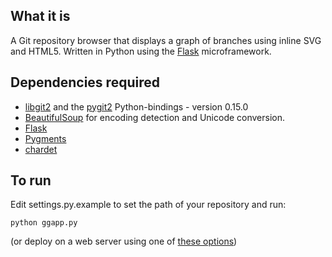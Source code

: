 What it is
----------
A Git repository browser that displays a graph of branches using inline SVG and HTML5. Written in Python using the [Flask](http://flask.pocoo.org/) microframework.

Dependencies required
---------------------
 * [libgit2](http://libgit2.github.com/) and the [pygit2](https://github.com/libgit2/pygit2) Python-bindings - version 0.15.0
 * [BeautifulSoup](http://www.crummy.com/software/BeautifulSoup/) for encoding detection and Unicode conversion.
 * [Flask](http://flask.pocoo.org/)
 * [Pygments](http://pygments.org/)
 * [chardet](http://pypi.python.org/pypi/chardet)

To run
------
Edit settings.py.example to set the path of your repository and run:

    python ggapp.py

(or deploy on a web server using one of [these options](http://flask.pocoo.org/docs/deploying/))
